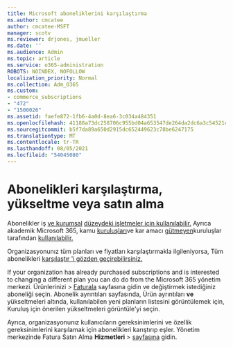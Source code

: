 ```yaml
---
title: Microsoft aboneliklerini karşılaştırma
ms.author: cmcatee
author: cmcatee-MSFT
manager: scotv
ms.reviewer: drjones, jmueller
ms.date: ''
ms.audience: Admin
ms.topic: article
ms.service: o365-administration
ROBOTS: NOINDEX, NOFOLLOW
localization_priority: Normal
ms.collection: Adm_O365
ms.custom:
- commerce_subscriptions
- "472"
- "1500026"
ms.assetid: faefe872-1fb6-4a0d-8ea6-3c034a484351
ms.openlocfilehash: 41188a73dc258706c955bd04a653547de264da2dc6a3c54521cddf82c254972a
ms.sourcegitcommit: b5f7da89a650d2915dc652449623c78be6247175
ms.translationtype: MT
ms.contentlocale: tr-TR
ms.lasthandoff: 08/05/2021
ms.locfileid: "54045080"
---
```

# <a name="compare-upgrade-or-purchase-subscriptions"></a>Abonelikleri karşılaştırma, yükseltme veya satın alma
  
Abonelikler iş [ve kurumsal](https://www.microsoft.com/microsoft-365/business/compare-all-microsoft-365-business-products?tab=2&rtc=1) [düzeydeki işletmeler için kullanılabilir.](https://www.microsoft.com/microsoft-365/enterprise/compare-office-365-plans?rtc=1) Ayrıca akademik Microsoft 365, kamu [kuruluşları](https://www.microsoft.com/microsoft-365/academic/compare-office-365-education-plans?rtc=1&activetab=tab%3aprimaryr1)ve kar amacı [gütmeyen](https://www.microsoft.com/microsoft-365/government/compare-office-365-government-plans?rtc=1)kuruluşlar tarafından [kullanılabilir.](https://www.microsoft.com/microsoft-365/nonprofit/office-365-nonprofit-plans-and-pricing?&rtc=1&activetab=tab%3aprimaryr1)
  
Organizasyonunız tüm planları ve fiyatları karşılaştırmakla ilgileniyorsa, Tüm abonelikleri [karşılaştır 'i gözden geçirebilirsiniz.](https://www.microsoft.com/microsoft-365/enterprise/compare-office-365-plans?rtc=1)
  
If your organization has already purchased subscriptions and is interested to changing a different plan you can do do from the Microsoft 365 yönetim merkezi. Ürünlerinizi  \> [Faturala](https://go.microsoft.com/fwlink/p/?linkid=842054) sayfasına gidin ve değiştirmek istediğiniz aboneliği seçin. Abonelik ayrıntıları sayfasında, Ürün ayrıntıları **ve**  yükseltmeleri altında, kullanılabilen yeni planların listesini görüntülemek için, Kuruluş için önerilen yükseltmeleri görüntüle'yi seçin.
  
Ayrıca, organizasyonunız kullanıcıların gereksinimlerini ve özellik gereksinimlerini karşılamak için abonelikleri karıştırıp eşler. Yönetim merkezinde Fatura Satın Alma **Hizmetleri** \> [sayfasına](https://go.microsoft.com/fwlink/p/?linkid=868433) gidin. 
